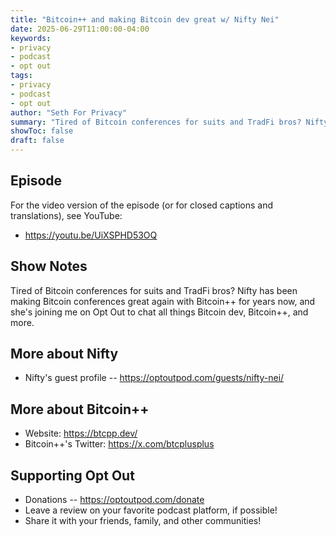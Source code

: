 ```yaml
---
title: "Bitcoin++ and making Bitcoin dev great w/ Nifty Nei"
date: 2025-06-29T11:00:00-04:00
keywords:
- privacy
- podcast
- opt out
tags:
- privacy
- podcast
- opt out
author: "Seth For Privacy"
summary: "Tired of Bitcoin conferences for suits and TradFi bros? Nifty has been making Bitcoin conferences great again with Bitcoin++ for years now, and she's joining me on Opt Out to chat all things Bitcoin dev, Bitcoin++, and more."
showToc: false
draft: false
---
```


## Episode

<div id="buzzsprout-player-17418312"></div><script src="https://www.buzzsprout.com/1790481/episodes/17418312-making-bitcoin-dev-great-at-bitcoin-w-nifty-nei.js?container_id=buzzsprout-player-17418312&player=small" type="text/javascript" charset="utf-8"></script>

For the video version of the episode (or for closed captions and translations), see YouTube:

- <https://youtu.be/UiXSPHD53OQ>

## Show Notes

Tired of Bitcoin conferences for suits and TradFi bros? Nifty has been making Bitcoin conferences great again with Bitcoin++ for years now, and she's joining me on Opt Out to chat all things Bitcoin dev, Bitcoin++, and more.

## More about Nifty

- Nifty's guest profile -- <https://optoutpod.com/guests/nifty-nei/>

## More about Bitcoin++

- Website: <https://btcpp.dev/>
- Bitcoin++'s Twitter: <https://x.com/btcplusplus>

## Supporting Opt Out

- Donations -- <https://optoutpod.com/donate>
- Leave a review on your favorite podcast platform, if possible!
- Share it with your friends, family, and other communities!
